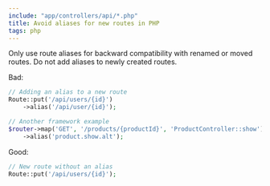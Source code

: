 ```yaml
---
include: "app/controllers/api/*.php"
title: Avoid aliases for new routes in PHP
tags: php
---
```


Only use route aliases for backward compatibility with renamed or moved routes. Do not add aliases to newly created routes.

Bad:

```php
// Adding an alias to a new route
Route::put('/api/users/{id}')
    ->alias('/api/user/{id}');

// Another framework example
$router->map('GET', '/products/{productId}', 'ProductController::show')
    ->alias('product.show.alt');
```

Good:

```php
// New route without an alias
Route::put('/api/users/{id}');
```
